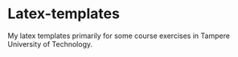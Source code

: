 # Latex-templates
My latex templates primarily for some course exercises in Tampere University of Technology.
